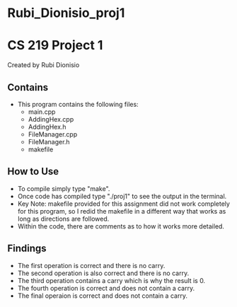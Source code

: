 # Rubi_Dionisio_proj1
# CS 219 Project 1 #
Created by Rubi Dionisio

## Contains ##
* This program contains the following files:
    * main.cpp
    * AddingHex.cpp
    * AddingHex.h
    * FileManager.cpp
    * FileManager.h
    * makefile

## How to Use ##
* To compile simply type "make".
* Once code has compiled type "./proj1" to see the output in the terminal.
* Key Note: makefile provided for this assignment did not work completely for this program, so I redid the makefile in a different way that works as long as directions are followed.
* Within the code, there are comments as to how it works more detailed.

## Findings ##
* The first operation is correct and there is no carry.
* The second operation is also correct and there is no carry.
* The third operation contains a carry which is why the result is 0.
* The fourth operation is correct and does not contain a carry.
* The final operaion is correct and does not contain a carry.
